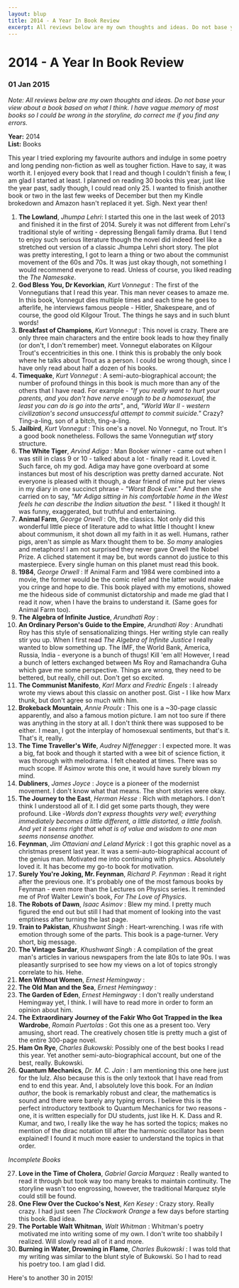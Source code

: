 ```yaml
---
layout: blup
title: 2014 - A Year In Book Review
excerpt: All reviews below are my own thoughts and ideas. Do not base your view about a book based on what I think. I have vague memory ...
---
```

# 2014 - A Year In Book Review

### 01 Jan 2015

_Note: All reviews below are my own thoughts and ideas. Do not base your view about a book based on what I think. I have vague memory of most books so I could be wrong in the storyline, do correct me if you find any errors._  

**Year:** 2014  
**List:** Books  

This year I tried exploring my favourite authors and indulge in some poetry and long pending non-fiction as well as tougher fiction. Have to say, it was worth it. I enjoyed every book that I read and though I couldn't finish a few, I am glad I started at least. I planned on reading 30 books this year, just like the year past, sadly though, I could read only 25. I wanted to finish another book or two in the last few weeks of December but then my Kindle brokedown and Amazon hasn't replaced it yet. Sigh. Next year then!  

1. **The Lowland**, _Jhumpa Lehri_: I started this one in the last week of 2013 and finished it in the first of 2014. Surely it was not different from Lehri's traditional style of writing - depressing Bengali family drama. But I tend to enjoy such serious literature though the novel did indeed feel like a stretched out version of a classic Jhumpa Lehri short story. The plot was pretty interesting, I got to learn a thing or two about the communist movement of the 60s and 70s. It was just okay though, not something I would recommend everyone to read. Unless of course, you liked reading the _The Namesake_.  
2. **God Bless You, Dr Kevorkian**, _Kurt Vonnegut_ : The first of the Vonnegutians that I read this year. This man never ceases to amaze me. In this book, Vonnegut dies multiple times and each time he goes to afterlife, he interviews famous people - Hitler, Shakespeare, and of course, the good old Kilgour Trout. The things he says and in such blunt words!  
3. **Breakfast of Champions**, _Kurt Vonnegut_ : This novel is crazy. There are only three main characters and the entire book leads to how they finally (or don't, I don't remember) meet. Vonnegut elaborates on Kilgour Trout's eccentricities in this one. I think this is probably the only book where he talks about Trout as a person. I could be wrong though, since I have only read about half a dozen of his books.  
4. **Timequake**, _Kurt Vonnegut_ : A semi-auto-biographical account; the number of profound things in this book is much more than any of the others that I have read. For example - _"If you really want to hurt your parents, and you don't have nerve enough to be a  homosexual, the least you can do is go into the arts"_, and, _"World War II - western civilization's second unsuccessful attempt to commit suicide."_ Crazy? Ting-a-ling, son of a bitch, ting-a-ling.  
5. **Jailbird**, _Kurt Vonnegut_ : This one's a novel. No Vonnegut, no Trout. It's a good book nonetheless. Follows the same Vonnegutian *wtf* story structure.
6. **The White Tiger**, _Arvind Adiga_ : Man Booker winner - came out when I was still in class 9 or 10 - talked about a lot - finally read it. Loved it. Such farce, oh my god. Adiga may have gone overboard at some instances but most of his description was pretty darned accurate. Not everyone is pleased with it though, a dear friend of mine put her views in my diary in one succinct phrase - _"Worst Book Ever._" And then she carried on to say, _"Mr Adiga sitting in his comfortable home in the West feels he can describe the Indian situation the best. </sarcasm>_" I liked it though! It was funny, exaggerated, but truthful and entertaining.  
7. **Animal Farm**, _George Orwell_ : Oh, the classics. Not only did this wonderful little piece of literature add to what little I thought I knew about communism, it shot down all my faith in it as well. Humans, rather pigs, aren't as simple as Marx thought them to be. _So many_ analogies and metaphors! I am not surprised they never gave Orwell the Nobel Prize. A cliched statement it may be, but words cannot do justice to this masterpiece. Every single human on this planet must read this book.  
8. **1984**, _George Orwell_ : If Animal Farm and 1984 were combined into a movie, the former would be the comic relief and the latter would make you cringe and hope to die. This book played with my emotions, showed me the hideous side of communist dictatorship and made me glad that I read it _now_, when I have the brains to understand it. (Same goes for Animal Farm too).  
9. **The Algebra of Infinite Justice**, _Arundhati Roy_ :  
10. **An Ordinary Person's Guide to the Empire**, _Arundhati Roy_ : Arundhati Roy has this style of sensationalizing things. Her writing style can really stir you up. When I first read *The Algebra of Infinite Justice* I really wanted to blow something up. The IMF, the World Bank, America, Russia, India - everyone is a bunch of thugs! Kill 'em all! However, I read a bunch of letters exchanged between Ms Roy and Ramachandra Guha which gave me some perspective. Things are wrong, they need to be bettered, but really, chill out. Don't get so excited.  
11. **The Communist Manifesto**, _Karl Marx and Fredric Engels_ : I already wrote my views about this classic on another post. Gist - I like how Marx thunk, but don't agree so much with him.  
12. **Brokeback Mountain**, _Annie Proulx_ : This one is a ~30-page classic apparently, and also a famous motion picture. I am not too sure if there was anything in the story at all. I don't think there was supposed to be either. I mean, I got the interplay of homosexual sentiments, but that's it. That's it, really.  
13. **The Time Traveller's Wife**, _Audrey Niffenegger_ : I expected more. It was a big, fat book and though it started with a wee bit of science fiction, it was thorough with melodrama. I felt cheated at times. There was so much scope. If Asimov wrote this one, it would have surely blown my mind.  
14. **Dubliners**, _James Joyce_ : Joyce is a pioneer of the modernist movement. I don't know what that means. The short stories were okay.  
15. **The Journey to the East**, _Herman Hesse_ : Rich with metaphors. I don't think I understood all of it. I did get some parts though, they were profound. Like -_Words don't express thoughts very well; everything immediately becomes a little different, a little distorted, a little foolish. And yet it seems right that what is of value and wisdom to one man seems nonsense another._  
16. **Feynman**, _Jim Ottaviani and Leland Myrick_ : I got this graphic novel as a christmas present last year. It was a semi-auto-biographical account of the genius man. Motivated me into continuing with physics. Absolutely loved it. It has become my go-to book for motivation.  
17. **Surely You're Joking, Mr. Feynman**, _Richard P. Feynman_ : Read it right after the previous one. It's probably one of the most famous books by Feynman - even more than the Lectures on Physics series. It reminded me of Prof Walter Lewin's book, *For The Love of Physics*.  
18. **The Robots of Dawn**, _Isaac Asimov_ : Blew my mind. I pretty much figured the end out but still I had that moment of looking into the vast emptiness after turning the last page.  
19. **Train to Pakistan**, _Khushwant Singh_ : Heart-wrenching. I was rife with emotion through some of the parts. This book is a page-turner. Very short, big message.  
20. **The Vintage Sardar**, _Khushwant Singh_ : A compilation of the great man's articles in various newspapers from the late 80s to late 90s. I was pleasantly surprised to see how my views on a lot of topics strongly correlate to his. Hehe.  
21. **Men Without Women**, _Ernest Hemingway_ :  
22. **The Old Man and the Sea**, _Ernest Hemingway_ :  
23. **The Garden of Eden**, _Ernest Hemingway_ : I don't really understand Hemingway yet, I think. I will have to read more in order to form an opinion about him.  
24. **The Extraordinary Journey of the Fakir Who Got Trapped in the Ikea Wardrobe**, _Romain Puertolas_ : Got this one as a present too. Very amusing, short read. The creatively chosen title is pretty much a gist of the entire 300-page novel.  
25. **Ham On Rye**, _Charles Bukowski_: Possibly one of the best books I read this year. Yet another semi-auto-biographical account, but one of the best, really. Bukowski.  
26. **Quantum Mechanics**, _Dr. M. C. Jain_ : I am mentioning this one here just for the lulz. Also because this is the only textook that I have read from end to end this year. And, I absolutely love this book. For an _Indian author_, the book is remarkably robust and clear, the mathematics is sound and there were barely any typing errors. I believe this is the perfect introductory textbook to Quantum Mechanics for two reasons - one, it is written especially for DU students, just like H. K. Dass and R. Kumar, and two, I really like the way he has sorted the topics; makes no mention of the dirac notation till after the harmonic oscillator has been explained! I found it much more easier to understand the topics in that order.  

_Incomplete Books_  

27. **Love in the Time of Cholera**, _Gabriel Garcia Marquez_ : Really wanted to read it through but took way too many breaks to maintain continuity. The storyline wasn't too engrossing, however, the traditional Marquez style could still be found.  
28. **One Flew Over the Cuckoo's Nest**, _Ken Kesey_ : Crazy story. Really crazy. I had just seen _The Clockwork Orange_ a few days before starting this book. Bad idea.  
29. **The Portable Walt Whitman**, _Walt Whitman_ : Whitman's poetry motivated me into writing some of my own. I don't write too shabbily I realized. Will slowly read all of it and more.  
30. **Burning in Water, Drowning in Flame**, _Charles Bukowski_ : I was told that my writing was similar to the blunt style of Bukowski. So I had to read his poetry too. I am glad I did.  

Here's to another 30 in 2015!
